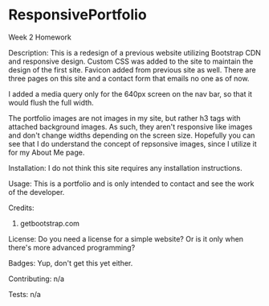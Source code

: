 # ResponsivePortfolio
Week 2 Homework 

Description:
This is a redesign of a previous website utilizing Bootstrap CDN and responsive design. Custom CSS was added to the site to maintain the design of the first site. Favicon added from previous site as well. There are three pages on this site and a contact form that emails no one as of now. 

I added a media query only for the 640px screen on the nav bar, so that it would flush the full width. 

The portfolio images are not images in my site, but rather h3 tags with attached background images. As such, they aren't responsive like images and don't change widths depending on the screen size. Hopefully you can see that I do understand the concept of repsonsive images, since I utilize it for my About Me page. 

Installation:
I do not think this site requires any installation instructions.

Usage:
This is a portfolio and is only intended to contact and see the work of the developer. 

Credits:
1) getbootstrap.com

License:
Do you need a license for a simple website? Or is it only when there's more advanced programming?

Badges:
Yup, don't get this yet either. 

Contributing:
n/a

Tests:
n/a